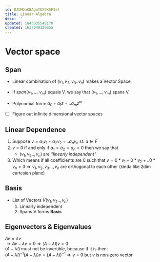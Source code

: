 ```yaml
---
id: DJUMDaKBAgnYUX9K5PIel
title: Linear Algebra
desc: ''
updated: 1643035548170
created: 1637049329055
---
```

<!-- Solutions https://linearalgebras.com/2a.html 
Sheldon Axler - Linear Algebra Done Right-Springer (1997).-->
# Vector space
## Span
- Linear combination of $(v_1,v_2,v_3..v_n)$ makes a Vector Space
- If $span(v_1,...,v_m)$ equals V, we say that $(v_1,...,v_m)$ spans V

- Polynomial form: $a_0+a_1z+..a_mz^m$
- [ ] Figure out infinite dimensional vector spaces
## Linear Dependence
1. Suppose $v=a_1v_1+a_2v_2+..a_nv_n$ st. $a\in F$
2. $v=0$ if and only if $a_1=a_2=a_n=0$ then we say that 
    * $(v_1,v_2..,v_n)$ are _"linearly independent"_
3. Which means if all coefficients are 0 $\text{such that } v=0*v_1+0*v_2+..0*v_n = 0 \Longrightarrow v_1,v_2,v_3...,v_n\text{ are orthogonal to each other (kinda like 2dim cartesian plane)}$


## Basis
- List of Vectors $V (v_1,v_2..,v_n)$ 
    1. Linearly independent
    2. Spans V
forms **Basis**






## Eigenvectors & Eigenvalues
$Av=\lambda v$<br>
$\longrightarrow Av-\lambda v=0 \Longrightarrow(A-\lambda I)v=0$<br>
$(A-\lambda I)$ must not be invertible, because if it is then:<br>
$(A-\lambda I)^{-1}(A-\lambda I)v=(A-\lambda I)^{-1}\Longrightarrow v=0$ but $v$ is non-zero vector 




